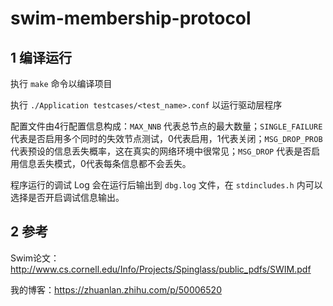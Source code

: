 # swim-membership-protocol

## 1 编译运行

执行 `make` 命令以编译项目

执行 `./Application testcases/<test_name>.conf` 以运行驱动层程序

配置文件由4行配置信息构成：`MAX_NNB` 代表总节点的最大数量；`SINGLE_FAILURE` 代表是否启用多个同时的失效节点测试，0代表启用，1代表关闭；`MSG_DROP_PROB` 代表预设的信息丢失概率，这在真实的网络环境中很常见；`MSG_DROP` 代表是否启用信息丢失模式，0代表每条信息都不会丢失。

程序运行的调试 Log 会在运行后输出到 `dbg.log` 文件，在 `stdincludes.h` 内可以选择是否开启调试信息输出。

## 2 参考

Swim论文：http://www.cs.cornell.edu/Info/Projects/Spinglass/public_pdfs/SWIM.pdf

我的博客：https://zhuanlan.zhihu.com/p/50006520